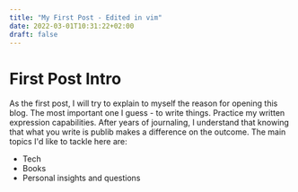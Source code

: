 ```yaml
---
title: "My First Post - Edited in vim"
date: 2022-03-01T10:31:22+02:00
draft: false 
---
```

# First Post Intro

As the first post, I will try to explain to myself the reason for opening this blog. The most important one I guess - to write things. Practice my written expression capabilities.
After years of journaling, I understand that knowing that what you write is publib makes a difference on the outcome. The main topics I'd like to tackle here are:

- Tech
- Books
- Personal insights and questions

